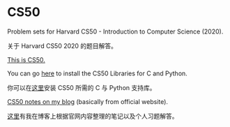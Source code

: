 # CS50

Problem sets for Harvard CS50 - Introduction to Computer Science (2020).

关于 Harvard CS50 2020 的题目解答。

[This is CS50.](https://cs50.harvard.edu/)

You can go [here](https://cs50.readthedocs.io/libraries/cs50/) to install the CS50 Libraries for C and Python.

你可以在[这里](https://cs50.readthedocs.io/libraries/cs50/)安装 CS50 所需的 C 与 Python 支持库。

[CS50 notes on my blog](https://froyo.moe/tag/harvard-cs50/) (basically from official website).

[这里](https://froyo.moe/tag/harvard-cs50/)有我在博客上根据官网内容整理的笔记以及个人习题解答。
